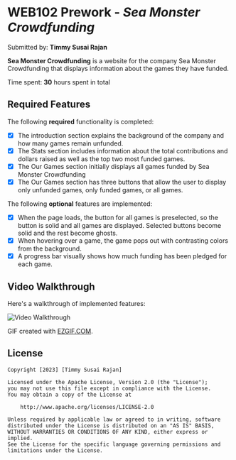 # WEB102 Prework - *Sea Monster Crowdfunding*

Submitted by: **Timmy Susai Rajan**

**Sea Monster Crowdfunding** is a website for the company Sea Monster Crowdfunding that displays information about the games they have funded.

Time spent: **30** hours spent in total

## Required Features

The following **required** functionality is completed:

* [x] The introduction section explains the background of the company and how many games remain unfunded.
* [x] The Stats section includes information about the total contributions and dollars raised as well as the top two most funded games.
* [x] The Our Games section initially displays all games funded by Sea Monster Crowdfunding
* [x] The Our Games section has three buttons that allow the user to display only unfunded games, only funded games, or all games.

The following **optional** features are implemented:

* [x] When the page loads, the button for all games is preselected, so the button is solid and all games are displayed. Selected buttons become solid and the rest become ghosts.
* [x] When hovering over a game, the game pops out with contrasting colors from the background.
* [x] A progress bar visually shows how much funding has been pledged for each game.

## Video Walkthrough

Here's a walkthrough of implemented features:

<img src='https://media1.tenor.com/images/24232817fd6a65d2e8b25019e187ddf2/tenor.gif?itemid=27329457' title='Video Walkthrough' width='' alt='Video Walkthrough' />

GIF created with [EZGIF.COM](https://ezgif.com/video-to-gif/).

## License

    Copyright [2023] [Timmy Susai Rajan]

    Licensed under the Apache License, Version 2.0 (the "License");
    you may not use this file except in compliance with the License.
    You may obtain a copy of the License at

        http://www.apache.org/licenses/LICENSE-2.0

    Unless required by applicable law or agreed to in writing, software
    distributed under the License is distributed on an "AS IS" BASIS,
    WITHOUT WARRANTIES OR CONDITIONS OF ANY KIND, either express or implied.
    See the License for the specific language governing permissions and
    limitations under the License.
